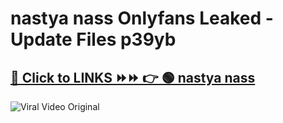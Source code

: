 
 # nastya nass Onlyfans Leaked - Update Files p39yb

## <h2><a href="https://clipsfans.com/nastya_nass&ref=git">🔗 Click to LINKS ⏩⏩ 👉 🟢 nastya nass </a></h2>

<a href="https://clipsfans.com/nastya_nass&ref=git" rel="nofollow" data-target="animated-image.originalLink"><img src="https://i.ibb.co.com/xMMVF88/686577567.gif" alt="Viral Video Original" style="max-width: 100%; display: inline-block;" data-target="animated-image.originalImage"></a>

